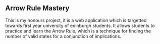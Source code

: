 ## Arrow Rule Mastery

This is my honours project, it is a web application which is targetted towards first year university of edinburgh students. It allows students to practice and learn the Arrow Rule, which is a technique for finding the number of valid states for a conjunction of implications.
